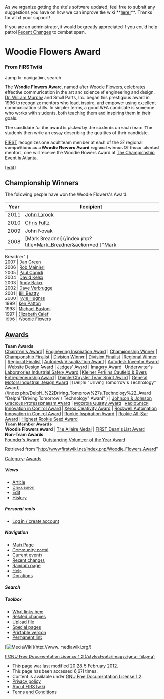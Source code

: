 As we organize getting the site's software updated, feel free to submit any
suggestions you have on how we can improve the wiki
_**_[here!](/index.php/User:Hallry/Suggestions "User:Hallry/Suggestions"
)_**_. Thanks for all of your support!

If you are an administrator, it would be greatly appreciated if you could help
patrol [Recent Changes](/index.php/Special:Recentchanges
"Special:Recentchanges" ) to combat spam.

# Woodie Flowers Award

### From FIRSTwiki

Jump to: navigation, search

The **Woodie Flowers Award**, named after [Woodie
Flowers](/index.php/Woodie_Flowers "Woodie Flowers" ), celebrates effective
communication in the art and science of engineering and design. [Dr. William
Murphy](/index.php?title=Dr._William_Murphy&action=edit "Dr. William Murphy" )
and Small Parts, Inc. began this prestigious award in 1996 to recognize
mentors who lead, inspire, and empower using excellent communication skills.
In simpler terms, a good WFA candidate is someone who works with students,
both teaching them and inspiring them in their goals.

The candidate for the award is picked by the students on each team. The
students then write an essay describing the qualities of their candidate.

[FIRST](/index.php/FIRST "FIRST" ) recognizes one adult team member at each of
the 37 regional competitions as a **Woodie Flowers Award** regional winner. Of
these talented mentors, one will receive the Woodie Flowers Award at [The
Championship Event](/index.php/The_Championship_Event "The Championship Event"
) in Atlanta.

[[edit](/index.php?title=Woodie_Flowers_Award&action=edit&section=1 "Edit
section: Championship Winners" )]

## Championship Winners

The following people have won the Woodie Flowers's Award.

Year |  Recipient  
---|---  
2011 |  [John Larock](/index.php?title=John_Larock&action=edit "John Larock" )  
2010 |  [Chris Fultz](/index.php/Chris_Fultz "Chris Fultz" )  
2009 |  [John Novak](/index.php?title=John_Novak&action=edit "John Novak" )  
2008 |  [Mark Breadner](/index.php?title=Mark_Breadner&action=edit "Mark
Breadner" )  
2007 |  [Dan Green](/index.php?title=Dan_Green&action=edit "Dan Green" )  
2006 |  [Rob Mainieri](/index.php?title=Rob_Mainieri&action=edit "Rob
Mainieri" )  
2005 |  [Paul Copioli](/index.php/Paul_Copioli "Paul Copioli" )  
2004 |  [David Kelso](/index.php/David_Kelso "David Kelso" )  
2003 |  [Andy Baker](/index.php/Andy_Baker "Andy Baker" )  
2002 |  [Dave Verbrugge](/index.php/Dave_Verbrugge "Dave Verbrugge" )  
2001 |  [Bill Beatty](/index.php/Bill_Beatty "Bill Beatty" )  
2000 |  [Kyle Hughes](/index.php/Kyle_Hughes "Kyle Hughes" )  
1999 |  [Ken Patton](/index.php/Ken_Patton "Ken Patton" )  
1998 |  [Michael Bastoni](/index.php?title=Michael_Bastoni&action=edit
"Michael Bastoni" )  
1997 |  [Elizabeth Calef](/index.php?title=Elizabeth_Calef&action=edit
"Elizabeth Calef" )  
1996 |  [Woodie Flowers](/index.php/Woodie_Flowers "Woodie Flowers" )  
  
  

[Awards](/index.php/Awards "Awards" )  
---  
**Team Awards**   
[Chairman's Award](/index.php/Chairman%27s_Award "Chairman's Award" ) |
[Engineering Inspiration Award](/index.php/Engineering_Inspiration_Award
"Engineering Inspiration Award" ) | [Championship
Winner](/index.php/Championship_Winner "Championship Winner" ) | [Championship
Finalist](/index.php/Championship_Finalist "Championship Finalist" ) |
[Division Winner](/index.php/Division_Winner "Division Winner" ) | [Division
Finalist](/index.php/Division_Finalist "Division Finalist" ) | [Regional
Winner](/index.php/Regional_Winner "Regional Winner" ) | [Regional
Finalist](/index.php/Regional_Finalist "Regional Finalist" ) | [Autodesk
Visualization Award](/index.php/Autodesk_Visualization_Award "Autodesk
Visualization Award" ) | [Autodesk Inventor
Award](/index.php/Autodesk_Inventor_Award "Autodesk Inventor Award" ) |
[Website Design Award](/index.php/Website_Design_Award "Website Design Award"
) | [Judges' Award](/index.php/Judges%27_Award "Judges' Award" ) | [Imagery
Award](/index.php/Imagery_Award "Imagery Award" ) | [Underwriter's
Laboratories Industrial Safety
Award](/index.php/Underwriter%27s_Laboratories_Industrial_Safety_Award
"Underwriter's Laboratories Industrial Safety Award" ) | [Kleiner Perkins
Caufield &amp; Byers Entrepreneurship
Award](/index.php/Kleiner_Perkins_Caufield_%26_Byers_Entrepreneurship_Award
"Kleiner Perkins Caufield & Byers Entrepreneurship Award" ) | [DaimlerChrysler
Team Spirit Award](/index.php/DaimlerChrysler_Team_Spirit_Award
"DaimlerChrysler Team Spirit Award" ) | [General Motors Industrial Design
Award](/index.php/General_Motors_Industrial_Design_Award "General Motors
Industrial Design Award" ) | [Delphi "Driving Tomorrow's Technology"
Award](/index.php/Delphi_%22Driving_Tomorrow%27s_Technology%22_Award "Delphi
"Driving Tomorrow's Technology" Award" ) | [Johnson &amp; Johnson Gracious
Professionalism
Award](/index.php/Johnson_%26_Johnson_Gracious_Professionalism_Award "Johnson
& Johnson Gracious Professionalism Award" ) | [Motorola Quality
Award](/index.php/Motorola_Quality_Award "Motorola Quality Award" ) |
[RadioShack Innovation in Control
Award](/index.php/RadioShack_Innovation_in_Control_Award "RadioShack
Innovation in Control Award" ) | [Xerox Creativity
Award](/index.php/Xerox_Creativity_Award "Xerox Creativity Award" ) |
[Rockwell Automation Innovation in Control
Award](/index.php/Rockwell_Automation_Innovation_in_Control_Award "Rockwell
Automation Innovation in Control Award" ) | [Rookie Inspiration
Award](/index.php/Rookie_Inspiration_Award "Rookie Inspiration Award" ) |
[Rookie All-Star Award](/index.php/Rookie_All-Star_Award "Rookie All-Star
Award" ) | [Highest Rookie Seed Award](/index.php/Highest_Rookie_Seed_Award
"Highest Rookie Seed Award" )  
**Team Member Awards**   
**Woodie Flowers Award** | [The Allaire Medal](/index.php/The_Allaire_Medal "The Allaire Medal" ) | [FIRST Dean's List Award](/index.php/FIRST_Dean%27s_List_Award "FIRST Dean's List Award" )   
**Non-Team Awards**   
[Founder's Award](/index.php/Founder%27s_Award "Founder's Award" ) |
[Outstanding Volunteer of the Year
Award](/index.php/Outstanding_Volunteer_of_the_Year_Award "Outstanding
Volunteer of the Year Award" )  
  
Retrieved from "<http://www.firstwiki.net/index.php/Woodie_Flowers_Award>"

[Category](/index.php?title=Special:Categories&article=Woodie_Flowers_Award
"Special:Categories" ): [Awards](/index.php/Category:Awards "Category:Awards"
)

##### Views

  * [Article](/index.php/Woodie_Flowers_Award)
  * [Discussion](/index.php/Talk:Woodie_Flowers_Award)
  * [Edit](/index.php?title=Woodie_Flowers_Award&action=edit)
  * [History](/index.php?title=Woodie_Flowers_Award&action=history)

##### Personal tools

  * [Log in / create account](/index.php?title=Special:Userlogin&returnto=Woodie_Flowers_Award)

[](/index.php/Main_Page "Main Page" )

##### Navigation

  * [Main Page](/index.php/Main_Page)
  * [Community portal](/index.php/FIRSTwiki:Community_portal)
  * [Current events](/index.php/Current_events)
  * [Recent changes](/index.php/Special:Recentchanges)
  * [Random page](/index.php/Special:Random)
  * [Help](/index.php/FIRSTwiki:Help)
  * [Donations](/index.php/FIRSTwiki:Site_support)

##### Search



##### Toolbox

  * [What links here](/index.php/Special:Whatlinkshere/Woodie_Flowers_Award)
  * [Related changes](/index.php/Special:Recentchangeslinked/Woodie_Flowers_Award)
  * [Upload file](/index.php/Special:Upload)
  * [Special pages](/index.php/Special:Specialpages)
  * [Printable version](/index.php?title=Woodie_Flowers_Award&printable=yes)
  * [Permanent link](/index.php?title=Woodie_Flowers_Award&oldid=89850)

[![MediaWiki](/skins/common/images/poweredby_mediawiki_88x31.png)](http://www.
mediawiki.org/)

[![GNU Free Documentation License 1.2](/stylesheets/images/gnu-
fdl.png)](http://www.gnu.org/copyleft/fdl.html)

  * This page was last modified 20:28, 5 February 2012.
  * This page has been accessed 6,671 times.
  * Content is available under [GNU Free Documentation License 1.2](http://www.gnu.org/copyleft/fdl.html "http://www.gnu.org/copyleft/fdl.html" ).
  * [Privacy policy](/index.php/FIRSTwiki:Privacy_policy "FIRSTwiki:Privacy policy" )
  * [About FIRSTwiki](/index.php/FIRSTwiki:About "FIRSTwiki:About" )
  * [Terms and Conditions](/index.php/FIRSTwiki:Terms_and_conditions "FIRSTwiki:Terms and conditions" )

